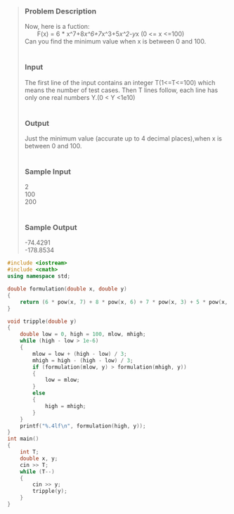 >### Problem Description<br>
>Now, here is a fuction:<br>
>&emsp;&emsp;F(x) = 6 * x^7+8*x^6+7*x^3+5*x^2-y*x (0 <= x <=100)<br>
>Can you find the minimum value when x is between 0 and 100.<br>
> <br>
>### Input<br>
>The first line of the input contains an integer T(1<=T<=100) which means the number of test cases. Then T lines follow, each line has only one real numbers Y.(0 < Y <1e10)<br>
> <br>
>### Output<br>
>Just the minimum value (accurate up to 4 decimal places),when x is between 0 and 100.<br>
> <br>
>### Sample Input<br>
>2<br>
>100<br>
>200<br>
> <br>
>### Sample Output<br>
>-74.4291<br>
>-178.8534<br> 

```cpp
#include <iostream>
#include <cmath>
using namespace std;

double formulation(double x, double y)
{
    return (6 * pow(x, 7) + 8 * pow(x, 6) + 7 * pow(x, 3) + 5 * pow(x, 2) - y * x);
}

void tripple(double y)
{
    double low = 0, high = 100, mlow, mhigh;
    while (high - low > 1e-6)
    {
        mlow = low + (high - low) / 3;
        mhigh = high - (high - low) / 3;
        if (formulation(mlow, y) > formulation(mhigh, y))
        {
            low = mlow;
        }
        else
        {
            high = mhigh;
        }
    }
    printf("%.4lf\n", formulation(high, y));
}
int main()
{
    int T;
    double x, y;
    cin >> T;
    while (T--)
    {
        cin >> y;
        tripple(y);
    }
}

```
